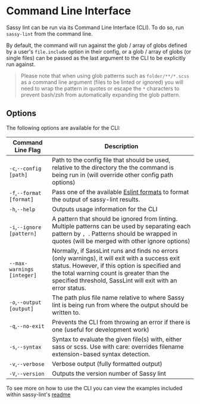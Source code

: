 # Command Line Interface

Sassy lint can be run via its Command Line Interface (CLI). To do so, run `sassy-lint` from the command line.

By default, the command will run against the glob / array of globs defined by a user's `file.include` option in their config, or a glob / array of globs (or single files) can be passed as the last argument to the CLI to be explicitly run against.

> Please note that when using glob patterns such as `folder/**/*.scss` as a command line argument (files to be linted or ignored) you will need to wrap the pattern in quotes or escape the `*` characters to prevent bash/zsh from automatically expanding the glob pattern.

## Options

The following options are available for the CLI:

Command Line Flag        | Description
-------------------------|------------------------------------
`-c`,`--config [path]`    | Path to the config file that should be used, relative to the directory the the command is being run in (will override other config path options)
`-f`,`--format [format]`  | Pass one of the available [Eslint formats](https://github.com/eslint/eslint/tree/master/lib/formatters) to format the output of sassy-lint results.
`-h`,`--help`             | Outputs usage information for the CLI
`-i`,`--ignore [pattern]` | A pattern that should be ignored from linting. Multiple patterns can be used by separating each pattern by `, `. Patterns should be wrapped in quotes (will be merged with other ignore options)
`--max-warnings [integer]`| Normally, if SassLint runs and finds no errors (only warnings), it will exit with a success exit status. However, if this option is specified and the total warning count is greater than the specified threshold, SassLint will exit with an error status.
`-o`,`--output [output]`  | The path plus file name relative to where Sassy lint is being run from where the output should be written to.
`-q`,`--no-exit`          | Prevents the CLI from throwing an error if there is one (useful for development work)
`-s`,`--syntax`           | Syntax to evaluate the given file(s) with, either sass or scss. Use with care: overrides filename extension-based syntax detection.
`-v`,`--verbose`          | Verbose output (fully formatted output)
`-V`,`--version`          | Outputs the version number of Sassy lint

To see more on how to use the CLI you can view the examples included within sassy-lint's [readme](https://github.com/sasstools/sassy-lint/blob/develop/README.md#cli)
